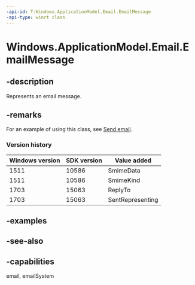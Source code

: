 ```yaml
---
-api-id: T:Windows.ApplicationModel.Email.EmailMessage
-api-type: winrt class
---
```


<!-- Class syntax.
public class EmailMessage : Windows.ApplicationModel.Email.IEmailMessage, Windows.ApplicationModel.Email.IEmailMessage2, Windows.ApplicationModel.Email.IEmailMessage3, Windows.ApplicationModel.Email.IEmailMessage4
-->

# Windows.ApplicationModel.Email.EmailMessage

## -description
Represents an email message.

## -remarks

For an example of using this class, see [Send email](/windows/uwp/contacts-and-calendar/sending-email).

### Version history

| Windows version | SDK version | Value added |
| -- | -- | -- |
| 1511 | 10586 | SmimeData |
| 1511 | 10586 | SmimeKind |
| 1703 | 15063 | ReplyTo |
| 1703 | 15063 | SentRepresenting |

## -examples

## -see-also

## -capabilities
email, emailSystem
